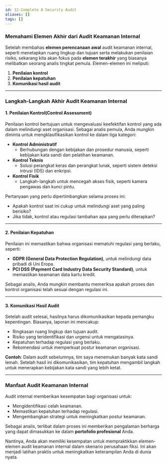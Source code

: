 ```yaml
---
id: 12-Complete A Security Audit
aliases: []
tags: []
---
```


### **Memahami Elemen Akhir dari Audit Keamanan Internal**

Setelah membahas **elemen perencanaan awal** audit keamanan internal, seperti menetapkan ruang lingkup dan tujuan serta melakukan penilaian risiko, sekarang kita akan fokus pada **elemen terakhir** yang biasanya melibatkan seorang analis tingkat pemula. Elemen-elemen ini meliputi:

1. **Penilaian kontrol**
2. **Penilaian kepatuhan**
3. **Komunikasi hasil audit**

---

### **Langkah-Langkah Akhir Audit Keamanan Internal**

#### **1. Penilaian Kontrol(Control Assessment)**

Penilaian kontrol bertujuan untuk mengevaluasi keefektifan kontrol yang ada dalam melindungi aset organisasi. Sebagai analis pemula, Anda mungkin diminta untuk mengklasifikasikan kontrol ke dalam tiga kategori:

- **Kontrol Administratif**
  - Berhubungan dengan kebijakan dan prosedur manusia, seperti kebijakan kata sandi dan pelatihan keamanan.
- **Kontrol Teknis**
  - Solusi perangkat keras dan perangkat lunak, seperti sistem deteksi intrusi (IDS) dan enkripsi.
- **Kontrol Fisik**
  - Langkah-langkah untuk mencegah akses fisik, seperti kamera pengawas dan kunci pintu.

Pertanyaan yang perlu dipertimbangkan selama proses ini:

- Apakah kontrol saat ini cukup untuk melindungi aset yang paling berisiko?
- Jika tidak, kontrol atau regulasi tambahan apa yang perlu diterapkan?

---

#### **2. Penilaian Kepatuhan**

Penilaian ini memastikan bahwa organisasi mematuhi regulasi yang berlaku, seperti:

- **GDPR (General Data Protection Regulation)**, untuk melindungi data pribadi di Uni Eropa.
- **PCI DSS (Payment Card Industry Data Security Standard)**, untuk memastikan keamanan data kartu kredit.

Sebagai analis, Anda mungkin membantu memeriksa apakah proses dan kontrol organisasi telah sesuai dengan regulasi ini.

---

#### **3. Komunikasi Hasil Audit**

Setelah audit selesai, hasilnya harus dikomunikasikan kepada pemangku kepentingan. Biasanya, laporan ini mencakup:

- Ringkasan ruang lingkup dan tujuan audit.
- Risiko yang teridentifikasi dan urgensi untuk mengatasinya.
- Kepatuhan terhadap regulasi yang berlaku.
- Rekomendasi untuk memperkuat postur keamanan organisasi.

**Contoh**: Dalam audit sebelumnya, tim saya menemukan banyak kata sandi lemah. Setelah hasil ini dikomunikasikan, tim kepatuhan mengambil langkah untuk menerapkan kebijakan kata sandi yang lebih ketat.

---

### **Manfaat Audit Keamanan Internal**

Audit internal memberikan kesempatan bagi organisasi untuk:

- Mengidentifikasi celah keamanan.
- Memastikan kepatuhan terhadap regulasi.
- Mengembangkan strategi untuk meningkatkan postur keamanan.

Sebagai analis, terlibat dalam proses ini memberikan pengalaman berharga yang dapat dimasukkan ke dalam **portofolio profesional** Anda.

Nantinya, Anda akan memiliki kesempatan untuk mempraktikkan elemen-elemen audit keamanan internal dalam skenario perusahaan fiksi. Ini akan menjadi latihan praktis untuk meningkatkan keterampilan Anda di dunia nyata.

